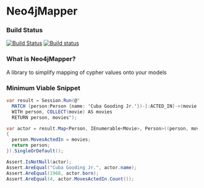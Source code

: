# Neo4jMapper
### Build Status
[![Build Status](https://travis-ci.org/barnardos-au/Neo4jMapper.svg?branch=master)](https://travis-ci.org/barnardos-au/Neo4jMapper)
[![Build status](https://ci.appveyor.com/api/projects/status/lm9w5ro0735kyi45/branch/master?svg=true)](https://ci.appveyor.com/project/neildobson-au/neo4jmapper/branch/master)
### What is Neo4jMapper?
A library to simplify mapping of cypher values onto your models
### Minimum Viable Snippet
```csharp
var result = Session.Run(@"
  MATCH (person:Person {name: 'Cuba Gooding Jr.'})-[:ACTED_IN]->(movie:Movie)
  WITH person, COLLECT(movie) AS movies
  RETURN person, movies");

var actor = result.Map<Person, IEnumerable<Movie>, Person>((person, movies) =>
{
  person.MovesActedIn = movies;
  return person;
}).SingleOrDefault();

Assert.IsNotNull(actor);
Assert.AreEqual("Cuba Gooding Jr.", actor.name);
Assert.AreEqual(1968, actor.born);
Assert.AreEqual(4, actor.MovesActedIn.Count());
```

